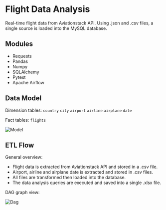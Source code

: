 # Flight Data Analysis

Real-time flight data from Aviationstack API. Using .json and .csv files, a single source is loaded into the MySQL database.

## Modules

- Requests
- Pandas
- Numpy
- SQLAlchemy
- Pytest
- Apache Airflow

## Data Model

Dimension tables:
`country`
`city`
`airport`
`airline`
`airplane`
`date`

Fact tables:
`flights`

![Model](https://i.imgur.com/gK35KGi.jpg)

## ETL Flow

General overview:

- Flight data is extracted from Aviationstack API and stored in a .csv file.
- Airport, airline and airplane date is extracted and stored in .csv files.
- All files are transformed then loaded into the database.
- The data analysis queries are executed and saved into a single .xlsx file.

DAG graph view:

![Dag](https://i.imgur.com/hTIzWtl.jpg)
